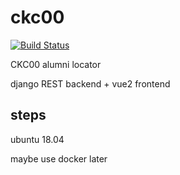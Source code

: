 # ckc00
[![Build Status](https://travis-ci.org/nosarthur/ckc00alumni.svg?branch=master)](https://travis-ci.org/nosarthur/ckc00alumni)

CKC00 alumni locator

django REST backend + vue2 frontend

## steps


ubuntu 18.04

maybe use docker later
